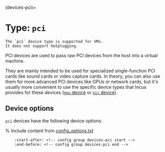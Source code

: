 (devices-pci)=
# Type: `pci`

```{note}
The `pci` device type is supported for VMs.
It does not support hotplugging.
```

PCI devices are used to pass raw PCI devices from the host into a virtual machine.

They are mainly intended to be used for specialized single-function PCI cards like sound cards or video capture cards.
In theory, you can also use them for more advanced PCI devices like GPUs or network cards, but it's usually more convenient to use the specific device types that Incus provides for these devices ([`gpu` device](devices-gpu) or [`nic` device](devices-nic)).

## Device options

`pci` devices have the following device options:

% Include content from [config_options.txt](../config_options.txt)
```{include} ../config_options.txt
    :start-after: <!-- config group devices-pci start -->
    :end-before: <!-- config group devices-pci end -->
```
